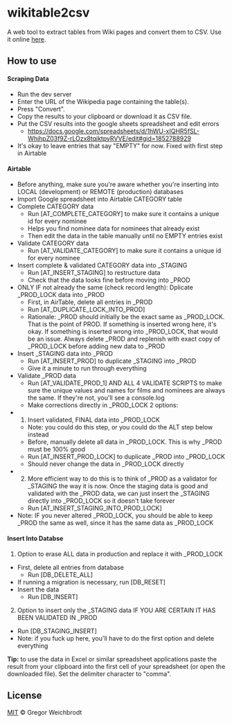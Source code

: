 # wikitable2csv
A web tool to extract tables from Wiki pages and convert them to CSV. Use it online [here](https://wikitable2csv.ggor.de/).

## How to use

#### Scraping Data
- Run the dev server
- Enter the URL of the Wikipedia page containing the table(s).
- Press "Convert".
- Copy the results to your clipboard or download it as CSV file.
- Put the CSV results into the google sheets spreadsheet and edit errors
    - https://docs.google.com/spreadsheets/d/1hWU-xIQHR5fSL-WhjhpZ03f9Z-rLOzx8tqjktpyRVVE/edit#gid=1852788929
- It's okay to leave entries that say "EMPTY" for now. Fixed with first step in Airtable
#### Airtable
- Before anything, make sure you're aware whether you're inserting into LOCAL (development) or REMOTE (production) databases
- Import Google spreadsheet into Airtable CATEGORY table
- Complete CATEGORY data
    - Run [AT_COMPLETE_CATEGORY] to make sure it contains a unique id for every nominee
    - Helps you find nominee data for nominees that already exist
    - Then edit the data in the table manually until no EMPTY entries exist
- Validate CATEGORY data
    - Run [AT_VALIDATE_CATEGORY] to make sure it contains a unique id for every nominee
- Insert complete & validated CATEGORY data into _STAGING
    - Run [AT_INSERT_STAGING] to restructure data
    - Check that the data looks fine before moving into _PROD
- ONLY IF not already the same (check record length): Dplicate _PROD_LOCK data into _PROD
    - First, in AirTable, delete all entries in _PROD
    - Run [AT_DUPLICATE_LOCK_INTO_PROD]
    - Rationale: _PROD should initially be the exact same as _PROD_LOCK. That is the point of PROD. If something is inserted wrong here, it's okay. If something is inserted wrong into _PROD_LOCK, that would be an issue. Always delete _PROD and replenish with exact copy of _PROD_LOCK before adding new data to _PROD
- Insert _STAGING data into _PROD
    - Run [AT_INSERT_PROD] to duplicate _STAGING into _PROD
    - Give it a minute to run through everything
- Validate _PROD data
    - Run [AT_VALIDATE_PROD_1] AND ALL 4 VALIDATE SCRIPTS to make sure the unique values and names for films and nominees are always the same. If they're not, you'll see a console.log
    - Make corrections directly in _PROD_LOCK
2 options: 
- 1) Insert validated, FINAL data into _PROD_LOCK
    - Note: you could do this step, or you could do the ALT step below instead
    - Before, manually delete all data in _PROD_LOCK. This is why _PROD must be 100% good
    - Run [AT_INSERT_PROD_LOCK] to duplicate _PROD into _PROD_LOCK
    - Should never change the data in _PROD_LOCK directly
- 2) More efficient way to do this is to think of _PROD as a validator for _STAGING the way it is now. Once the staging data is good and validated with the _PROD data, we can just insert the _STAGING directly into _PROD_LOCK so it doesn't take forever
    - Run [AT_INSERT_STAGING_INTO_PROD_LOCK]
- Note: IF you never altered _PROD_LOCK, you should be able to keep _PROD the same as well, since it has the same data as _PROD_LOCK
#### Insert Into Databse
1) Option to erase ALL data in production and replace it with _PROD_LOCK
- First, delete all entries from database
    - Run [DB_DELETE_ALL]
- If running a migration is necessary, run [DB_RESET]
- Insert the data
    - Run [DB_INSERT]
2) Option to insert only the _STAGING data IF YOU ARE CERTAIN IT HAS BEEN VALIDATED IN _PROD
- Run [DB_STAGING_INSERT]
- Note: if you fuck up here, you'll have to do the first option and delete everything

**Tip:** to use the data in Excel or similar spreadsheet applications paste the result from your clipboard into the first cell of your spreadsheet (or open the downloaded file). Set the delimiter character to "comma".

## License
[MIT](https://github.com/gambolputty/wikitable2csv/blob/master/LICENSE) © Gregor Weichbrodt
